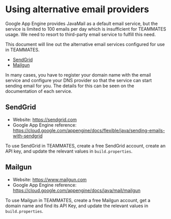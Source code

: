 
# Using alternative email providers

Google App Engine provides JavaMail as a default email service, but the service is limited to 100 emails per day which is insufficient for TEAMMATES usage.
We need to resort to third-party email service to fulfill this need.

This document will line out the alternative email services configured for use in TEAMMATES.

- [SendGrid](#sendgrid)
- [Mailgun](#mailgun)

In many cases, you have to register your domain name with the email service and configure your DNS provider so that the service can start sending email for you.
The details for this can be seen on the documentation of each service.

## SendGrid

- Website: https://sendgrid.com
- Google App Engine reference: https://cloud.google.com/appengine/docs/flexible/java/sending-emails-with-sendgrid

To use SendGrid in TEAMMATES, create a free SendGrid account, create an API key, and update the relevant values in `build.properties`.

## Mailgun

- Website: https://www.mailgun.com
- Google App Engine reference: https://cloud.google.com/appengine/docs/java/mail/mailgun

To use Mailgun in TEAMMATES, create a free Mailgun account, get a domain name and find its API Key, and update the relevant values in `build.properties`.
